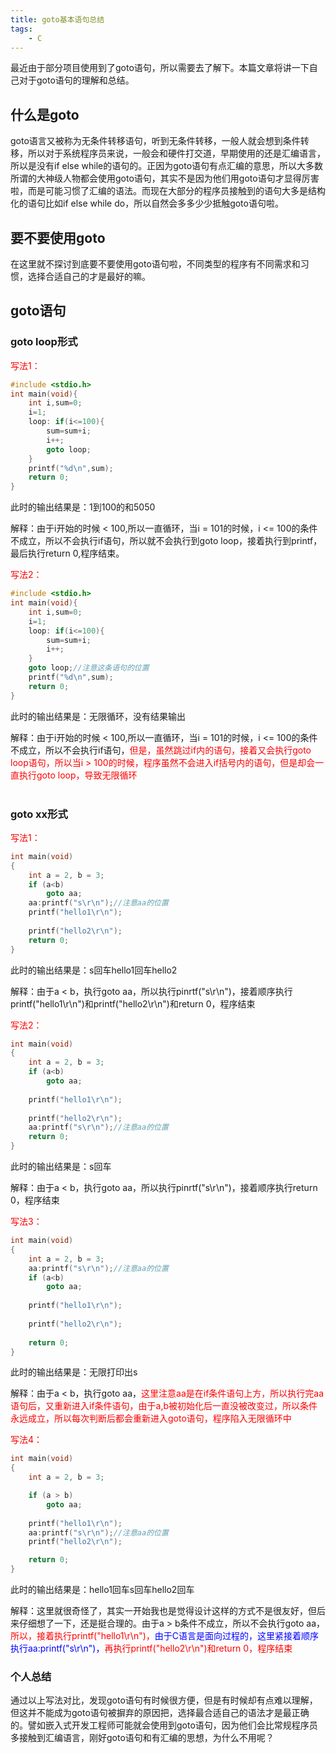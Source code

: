 ```yaml
---
title: goto基本语句总结
tags:
    - C
---
```


最近由于部分项目使用到了goto语句，所以需要去了解下。本篇文章将讲一下自己对于goto语句的理解和总结。

## 什么是goto
goto语言又被称为无条件转移语句，听到无条件转移，一般人就会想到条件转移，所以对于系统程序员来说，一般会和硬件打交道，早期使用的还是汇编语言，所以是没有if else while的语句的。正因为goto语句有点汇编的意思，所以大多数所谓的大神级人物都会使用goto语句，其实不是因为他们用goto语句才显得厉害啦，而是可能习惯了汇编的语法。而现在大部分的程序员接触到的语句大多是结构化的语句比如if else while do，所以自然会多多少少抵触goto语句啦。

## 要不要使用goto
在这里就不探讨到底要不要使用goto语句啦，不同类型的程序有不同需求和习惯，选择合适自己的才是最好的嘛。

## goto语句
### goto loop形式
<font color="red">写法1：</font>

```c
#include <stdio.h>
int main(void){
    int i,sum=0;
    i=1;
    loop: if(i<=100){
        sum=sum+i;
        i++;
        goto loop;
    }
    printf("%d\n",sum);
    return 0;
}
```
此时的输出结果是：1到100的和5050

解释：由于i开始的时候 < 100,所以一直循环，当i = 101的时候，i <= 100的条件不成立，所以不会执行if语句，所以就不会执行到goto loop，接着执行到printf，最后执行return 0,程序结束。

<font color="red">写法2：</font>

```c
#include <stdio.h>
int main(void){
    int i,sum=0;
    i=1;
    loop: if(i<=100){
        sum=sum+i;
        i++;
    }
    goto loop;//注意这条语句的位置
    printf("%d\n",sum);
    return 0;
}
```
此时的输出结果是：无限循环，没有结果输出

解释：由于i开始的时候 < 100,所以一直循环，当i = 101的时候，i <= 100的条件不成立，所以不会执行if语句，<font color="red">但是，虽然跳过if内的语句，接着又会执行goto loop语句，所以当i > 100的时候，程序虽然不会进入if括号内的语句，但是却会一直执行goto loop，导致无限循环</font>
<br>
<br>

### goto xx形式
<font color="red">写法1：</font>

```c
int main(void)
{
	int a = 2, b = 3;
	if (a<b)
		goto aa;
	aa:printf("s\r\n");//注意aa的位置
	printf("hello1\r\n");
	
	printf("hello2\r\n");
	return 0;
}
```

此时的输出结果是：s回车hello1回车hello2

解释：由于a < b，执行goto aa，所以执行pinrtf("s\r\n")，接着顺序执行printf("hello1\r\n")和printf("hello2\r\n")和return 0，程序结束

<font color="red">写法2：</font>

```c
int main(void)
{
	int a = 2, b = 3;
	if (a<b)
		goto aa;
	
	printf("hello1\r\n");
	
	printf("hello2\r\n");
	aa:printf("s\r\n");//注意aa的位置
	return 0;
}
```

此时的输出结果是：s回车

解释：由于a < b，执行goto aa，所以执行pinrtf("s\r\n")，接着顺序执行return 0，程序结束

<font color="red">写法3：</font>

```c
int main(void)
{
	int a = 2, b = 3;
	aa:printf("s\r\n");//注意aa的位置
	if (a<b)
		goto aa;
	
	printf("hello1\r\n");
	
	printf("hello2\r\n");
	
	return 0;
}
```

此时的输出结果是：无限打印出s

解释：由于a < b，执行goto aa，<font color="red">这里注意aa是在if条件语句上方，所以执行完aa语句后，又重新进入if条件语句，由于a,b被初始化后一直没被改变过，所以条件永远成立，所以每次判断后都会重新进入goto语句，程序陷入无限循环中</font>

<font color="red">写法4：</font>

```c
int main(void)
{
	int a = 2, b = 3;

	if (a > b)
		goto aa;
	
	printf("hello1\r\n");
	aa:printf("s\r\n");//注意aa的位置
	printf("hello2\r\n");

	return 0;
}
```

此时的输出结果是：hello1回车s回车hello2回车

解释：这里就很奇怪了，其实一开始我也是觉得设计这样的方式不是很友好，但后来仔细想了一下，还是挺合理的。由于a > b条件不成立，所以不会执行goto aa，<font color="red">所以，接着执行printf("hello1\r\n")，<font color="blue">由于C语言是面向过程的，这里紧接着顺序执行aa:printf("s\r\n")，</font>再执行printf("hello2\r\n")和return 0，程序结束</font>

### 个人总结
通过以上写法对比，发现goto语句有时候很方便，但是有时候却有点难以理解，但这并不能成为goto语句被摒弃的原因把，选择最合适自己的语法才是最正确的。譬如嵌入式开发工程师可能就会使用到goto语句，因为他们会比常规程序员多接触到汇编语言，刚好goto语句和有汇编的思想，为什么不用呢？

